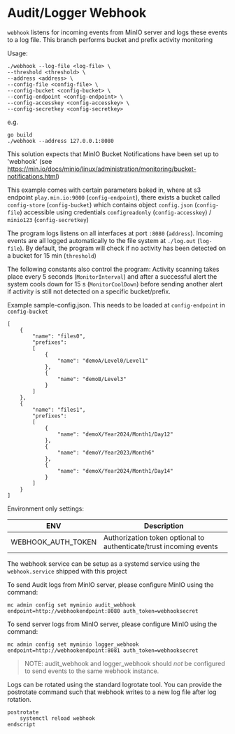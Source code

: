 # Audit/Logger Webhook

`webhook` listens for incoming events from MinIO server and logs these events to a log file. This branch performs bucket and prefix activity monitoring

Usage:
```
./webhook --log-file <log-file> \
--threshold <threshold> \
--address <address> \
--config-file <config-file> \
--config-bucket <config-bucket> \
--config-endpoint <config-endpoint> \
--config-accesskey <config-accesskey> \
--config-secretkey <config-secretkey> 
```
e.g.
```
go build
./webhook --address 127.0.0.1:8080
```

 This solution expects that MinIO Bucket Notifications have been set up to 'webhook' (see https://min.io/docs/minio/linux/administration/monitoring/bucket-notifications.html)

This example comes with certain parameters baked in, where at s3 endpoint `play.min.io:9000` (`config-endpoint`), there exists a bucket called `config-store` (`config-bucket`) which contains object `config.json` (`config-file`) accessible using credentials `configreadonly` (`config-accesskey`) / `minio123` (`config-secretkey`)

The program logs listens on all interfaces at port `:8080` (`address`). Incoming events are all logged automatically to the file system at `./log.out` (`log-file`). By default, the program will check if no activity has been detected on a bucket for 15 min (`threshold`)

The following constants also control the program:
Activity scanning takes place every 5 seconds (`MonitorInterval`) and after a successful alert the system cools down for 15 s (`MonitorCoolDown`) before sending another alert if activity is still not detected on a specific bucket/prefix.

Example sample-config.json. This needs to be loaded at `config-endpoint` in `config-bucket`
```
[
    {
        "name": "files0",
        "prefixes":
        [
            {
                "name": "demoA/Level0/Level1"
            },
            {
                "name": "demoB/Level3"
            }
        ]
    },
    {
        "name": "files1",
        "prefixes":
        [
            {
                "name": "demoX/Year2024/Month1/Day12"
            },
            {
                "name": "demoY/Year2023/Month6"
            },
            {
                "name": "demoX/Year2024/Month1/Day14"
            }
        ]
    }
]
```

Environment only settings:

| ENV                | Description                                                        |
|--------------------|--------------------------------------------------------------------|
| WEBHOOK_AUTH_TOKEN | Authorization token optional to authenticate/trust incoming events |

The webhook service can be setup as a systemd service using the `webhook.service` shipped with
this project

To send Audit logs from MinIO server, please configure MinIO using the command:
```
mc admin config set myminio audit_webhook endpoint=http://webhookendpoint:8080 auth_token=webhooksecret
```

To send server logs from MinIO server, please configure MinIO using the command:
```
mc admin config set myminio logger_webhook endpoint=http://webhookendpoint:8081 auth_token=webhooksecret
```

> NOTE: audit_webhook and logger_webhook should *not* be configured to send events to the same webhook instance.

Logs can be rotated using the standard logrotate tool. You can provide the postrotate command such that
webhook writes to a new log file after log rotation.
```
postrotate
	systemctl reload webhook
endscript
```
